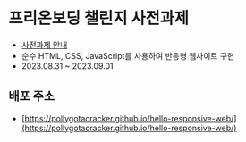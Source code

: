 # 프리온보딩 챌린지 사전과제

- [사전과제 안내](https://lanteacher.notion.site/89a32bec1b4047cc836ddc25f739a32b)
- 순수 HTML, CSS, JavaScript를 사용하여 반응형 웹사이트 구현
- 2023.08.31 ~ 2023.09.01

## 배포 주소

- [https://pollygotacracker.github.io/hello-responsive-web/](https://pollygotacracker.github.io/hello-responsive-web/)
